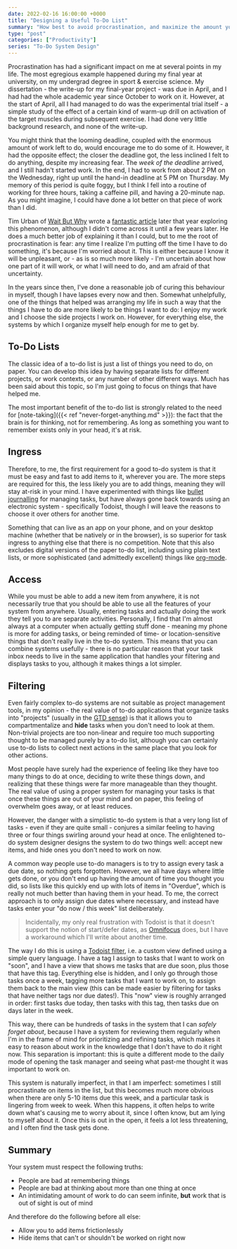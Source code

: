 ```yaml
---
date: 2022-02-16 16:00:00 +0000
title: "Designing a Useful To-Do List"
summary: "How best to avoid procrastination, and maximize the amount you actually get done."
type: "post"
categories: ["Productivity"]
series: "To-Do System Design"
---
```


Procrastination has had a significant impact on me at several points in my life. The most egregious example happened during my final year at university, on my undergrad degree in sport & exercise science. My dissertation - the write-up for my final-year project - was due in April, and I had had the whole academic year since October to work on it. However, at the start of April, all I had managed to do was the experimental trial itself - a simple study of the effect of a certain kind of warm-up drill on activation of the target muscles during subsequent exercise. I had done very little background research, and none of the write-up.

You might think that the looming deadline, coupled with the enormous amount of work left to do, would encourage me to do some of it. However, it had the opposite effect; the closer the deadline got, the less inclined I felt to do anything, despite my increasing fear. The *week of the deadline* arrived, and I still hadn't started work. In the end, I had to work from about 2 PM on the Wednesday, right up until the hand-in deadline at 5 PM on Thursday. My memory of this period is quite foggy, but I think I fell into a routine of working for three hours, taking a caffeine pill, and having a 20-minute nap. As you might imagine, I could have done a lot better on that piece of work than I did.

Tim Urban of [Wait But Why](https://waitbutwhy.com/) wrote a [fantastic article](https://waitbutwhy.com/2013/10/why-procrastinators-procrastinate.html) later that year exploring this phenomenon, although I didn't come across it until a few years later. He does a much better job of explaining it than I could, but to me the root of procrastination is fear: any time I realize I'm putting off the time I have to do something, it's because I'm worried about it. This is either because I know it will be unpleasant, or - as is so much more likely - I'm uncertain about how one part of it will work, or what I will need to do, and am afraid of that uncertainty.

In the years since then, I've done a reasonable job of curing this behaviour in myself, though I have lapses every now and then. Somewhat unhelpfully, one of the things that helped was arranging my life in such a way that the things I have to do are more likely to be things I want to do: I enjoy my work and I choose the side projects I work on. However, for everything else, the systems by which I organize myself help enough for me to get by.

## To-Do Lists

The classic idea of a to-do list is just a list of things you need to do, on paper. You can develop this idea by having separate lists for different projects, or work contexts, or any number of other different ways. Much has been said about this topic, so I'm just going to focus on things that have helped me.

The most important benefit of the to-do list is strongly related to the need for [note-taking]({{< ref "never-forget-anything.md" >}}): the fact that the brain is for thinking, not for remembering. As long as something you want to remember exists only in your head, it's at risk.

## Ingress

Therefore, to me, the first requirement for a good to-do system is that it must be easy and fast to add items to it, wherever you are. The more steps are required for this, the less likely you are to add things, meaning they will stay at-risk in your mind. I have experimented with things like [bullet journalling](https://bulletjournal.com/) for managing tasks, but have always gone back towards using an electronic system - specifically Todoist, though I will leave the reasons to choose it over others for another time.

Something that can live as an app on your phone, and on your desktop machine (whether that be natively or in the browser), is so superior for task ingress to anything else that there is no competition. Note that this also excludes digital versions of the paper to-do list, including using plain text lists, or more sophisticated (and admittedly excellent) things like [org-mode](https://orgmode.org/).

## Access

While you must be able to add a new item from anywhere, it is not necessarily true that you should be able to use all the features of your system from anywhere. Usually, entering tasks and actually doing the work they tell you to are separate activities. Personally, I find that I'm almost always at a computer when actually getting stuff done - meaning my phone is more for adding tasks, or being reminded of time- or location-sensitive things that don't really live in the to-do system. This means that you can combine systems usefully - there is no particular reason that your task inbox needs to live in the same application that handles your filtering and displays tasks to you, although it makes things a lot simpler.

## Filtering

Even fairly complex to-do systems are not suitable as project management tools, in my opinion - the real value of to-do applications that organize tasks into "projects" (usually in the [GTD sense](https://gettingthingsdone.com/)) is that it allows you to compartmentalize and **hide** tasks when you don't need to look at them. Non-trivial projects are too non-linear and require too much supporting thought to be managed purely by a to-do list, although you can certainly use to-do lists to collect next actions in the same place that you look for other actions.

Most people have surely had the experience of feeling like they have too many things to do at once, deciding to write these things down, and realizing that these things were far more manageable than they thought. The real value of using a proper system for managing your tasks is that once these things are out of your mind and on paper, this feeling of overwhelm goes away, or at least reduces.

However, the danger with a simplistic to-do system is that a very long list of tasks - even if they are quite small - conjures a similar feeling to having three or four things swirling around your head at once. The enlightened to-do system designer designs the system to do two things well: accept new items, and hide ones you don't need to work on now.

A common way people use to-do managers is to try to assign every task a due date, so nothing gets forgotten. However, we all have days where little gets done, or you don't end up having the amount of time you thought you did, so lists like this quickly end up with lots of items in "Overdue", which is really not much better than having them in your head. To me, the correct approach is to only assign due dates where necessary, and instead have tasks enter your "do now / this week" list deliberately.

>Incidentally, my only real frustration with Todoist is that it doesn't support the notion of start/defer dates, as [Omnifocus](https://www.omnigroup.com/omnifocus/) does, but I have a workaround which I'll write about another time.

The way I do this is using a [Todoist filter](https://todoist.com/help/articles/introduction-to-filters), i.e. a custom view defined using a simple query language. I have a tag I assign to tasks that I want to work on "soon", and I have a view that shows me tasks that are due soon, plus those that have this tag. Everything else is hidden, and I only go through those tasks once a week, tagging more tasks that I want to work on, to assign them back to the main view (this can be made easier by filtering for tasks that have neither tags nor due dates!). This "now" view is roughly arranged in order: first tasks due today, then tasks with this tag, then tasks due on days later in the week.

This way, there can be hundreds of tasks in the system that I can *safely forget about*, because I have a system for reviewing them regularly when I'm in the frame of mind for prioritizing and refining tasks, which makes it easy to reason about work in the knowledge that I don't have to do it right now. This separation is important: this is quite a different mode to the daily mode of opening the task manager and seeing what past-me thought it was important to work on.

This system is naturally imperfect, in that I am imperfect: sometimes I still procrastinate on items in the list, but this becomes much more obvious when there are only 5-10 items due this week, and a particular task is lingering from week to week. When this happens, it often helps to write down what's causing me to worry about it, since I often know, but am lying to myself about it. Once this is out in the open, it feels a lot less threatening, and I often find the task gets done.

## Summary

Your system must respect the following truths:

- People are bad at remembering things
- People are bad at thinking about more than one thing at once
- An intimidating amount of work to do can seem infinite, **but** work that is out of sight is out of mind

And therefore do the following before all else:

- Allow you to add items frictionlessly
- Hide items that can't or shouldn't be worked on right now
